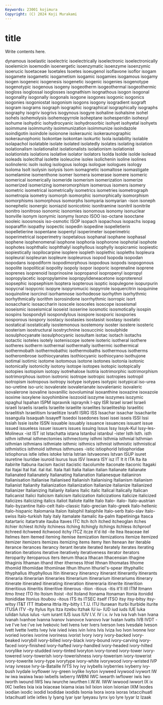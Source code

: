 ```yaml
---
Keywords: 23001 kojimura
Copyright: (C) 2024 Koji Murakami
---
```


# title

Write contents here.



dynamous isoelastic isoelectric isoelectrically isoelectronic
isoelectronically isoelemicin isoemodin isoenergetic isoenzymatic isoenzyme isoenzymic isoerucic Isoetaceae Isoetales
Isoetes isoeugenol isoflavone isoflor isogam isogamete isogametic isogametism isogamic isogamies
isogamous isogamy isogen isogeneic isogenesis isogenetic isogenic isogenies isogenotype isogenotypic
isogenous isogeny isogeotherm isogeothermal isogeothermic isogloss isoglossal isoglosses isognathism isognathous
isogon isogonal isogonality isogonally isogonals isogone isogones isogonic isogonics isogonies
isogoniostat isogonism isogons isogony isogradient isograft isogram isograms isograph isographic
isographical isographically isographs isography isogriv isogrivs isogynous isogyre isohaline isohalsine
isohel isohels isohemolysis isohemopyrrole isoheptane isohesperidin isohexyl isohume isohydric isohydrocyanic
isohydrosorbic isohyet isohyetal isohyets isoimmune isoimmunity isoimmunization isoimmunize isoindazole isoindigotin
isoindole isoionone isokeraunic isokeraunographic isokeraunophonic Isokontae isokontan isokurtic Isola isolability
isolable isolapachol isolatable isolate isolated isolatedly isolates isolating isolation isolationalism
isolationalist isolationalists isolationism isolationist isolationists isolations isolative isolator isolators Isolda
Isolde isolde isolead isoleads isolecithal isolette isoleucine isolex isolichenin isoline
isolines isolinolenic isoln isolog isologous isologs isologue isologues isology Isoloma
Isolt isolysin isolysis Isom isomagnetic isomaltose isomastigate isomelamine isomenthone isomer
Isomera isomerase isomere isomeric isomerical isomerically isomeride isomerism isomerization isomerize
isomerized isomerizing isomeromorphism isomerous isomers isomery isometric isometrical isometrically isometrics
isometries isometrograph isometropia isometry isomorph isomorphic isomorphically isomorphism isomorphisms isomorphous
isomorphs Isomyaria isomyarian -ison isoneph isonephelic isonergic isoniazid isonicotinic isonitramine
isonitril isonitrile isonitro isonitroso isonomic isonomies isonomous isonomy isonuclear Isonville
isonym isonymic isonymy Isonzo ISOO iso-octane isooctane isooleic isoosmosis iso-osmotic
ISOP isopach isopachous isopachs isopag isoparaffin isopathy isopectic isopedin isopedine
isopelletierin isopelletierine isopentane isopentyl isoperimeter isoperimetric isoperimetrical isoperimetry isopetalous isophanal
isophane isophasal isophene isophenomenal isophone isophoria isophorone isophotal isophote isophotes
isophthalic isophthalyl isophyllous isophylly isopicramic isopiestic isopiestically isopilocarpine isoplere isopleth
isoplethic isopleths Isopleura isopleural isopleuran isopleure isopleurous isopod Isopoda isopodan
isopodans isopodiform isopodimorphous isopodous isopods isopogonous isopolite isopolitical isopolity isopoly
isopor isoporic isoprenaline isoprene isoprenes isoprenoid Isoprinosine isopropanol isopropenyl isopropyl
isopropylacetic isopropylamine isopropylideneacetone isoproterenol isopsephic isopsephism Isoptera isopterous isoptic isopulegone
isopurpurin isopycnal isopycnic isopyre isopyromucic isopyrrole isoquercitrin isoquinine isoquinoline isorcinol
isorhamnose isorhodeose isorhythm isorhythmic isorhythmically isorithm isorosindone isorrhythmic isorropic isort
isosaccharic isosaccharin isoscele isosceles isoscope isoseismal isoseismic isoseismical isoseist isoserine
isosmotic isosmotically isospin isospins Isospondyli isospondylous isospore isosporic isospories isosporous
isospory isostacy isostasies isostasist isostasy isostatic isostatical isostatically isostemonous isostemony
isoster isostere isosteric isosterism isostructural isostrychnine isosuccinic isosulphide isosulphocyanate isosulphocyanic
isosultam isotac isotach isotachs isotactic isoteles isotely isoteniscope isotere isoteric
isotheral isothere isotheres isotherm isothermal isothermally isothermic isothermical isothermobath isothermobathic
isothermobaths isothermous isotherms isotherombrose isothiocyanates isothiocyanic isothiocyano isothujone isotimal isotimic
isotome isotomous isotone isotones isotonia isotonic isotonically isotonicity isotony isotope
isotopes isotopic isotopically isotopies isotopism isotopy isotrehalose Isotria isotrimorphic isotrimorphism
isotrimorphous isotron isotronic isotrope isotropic isotropies isotropil isotropism isotropous isotropy
isotype isotypes isotypic isotypical iso-urea iso-uretine iso-uric isovalerate isovalerianate isovalerianic
isovaleric isovalerone isovaline isovanillic isovoluminal isoxanthine isoxazine isoxazole isoxime isoxylene
isoyohimbine isozooid isozyme isozymes isozymic ispaghul Ispahan ISPM ispravnik ispraynik
I-spy ISR Israel israel Israeli israeli Israelis israelis Israelite israelite
israelites Israeliteship Israelitic Israelitish Israelitism Israelitize Israfil ISRG ISS Issachar
issachar Issacharite issanguila Issaquah Issayeff Issedoi Issedones Issei issei isseis
ISSI Issi Issiah Issie issite ISSN issuable issuably issuance issuances
issuant issue issued issueless issuer issuers issues issuing Issus Issy
Issyk-Kul Issy-les-Molineux -ist IST ist Istachatta istana Istanbul istanbul -ister
Isth Isth. isth isthm isthmal isthmectomies isthmectomy isthmi Isthmia isthmial
Isthmian isthmian isthmians isthmiate isthmic isthmics isthmist isthmistic isthmistical isthmistics
isthmoid isthmus isthmuses -istic istiophorid Istiophoridae Istiophorus istle istles istoke
Istria Istrian Istvaeones Istvan ISUP isuret isuretine Isuridae isuroid Isurus
Isus ISV Iswara ISY isz IT It it ITA Ita
ita itabirite Itabuna itacism itacist itacistic itacolumite itaconate itaconic Itagaki
itai Itajai Ital Ital. ital ital. Itala Itali Italia Italian
italian Italianate italianate Italianated Italianately Italianating Italianation Italianesque italianiron Italianisation
Italianise Italianised Italianish Italianising Italianism italianism Italianist Italianity Italianization italianization
Italianize italianize Italianized Italianizer Italianizing Italianly italians Italic italic Italical
Italically Italican Italicanist Italici Italicism italicism italicization italicizations italicize italicized
italicizes italicizing italics italiot Italiote italite Italo Italo- italo- Italo-austrian
Italo-byzantine Italo-celt Italo-classic Italo-grecian Italo-greek Italo-hellenic Italo-hispanic Italomania Italon Italophil
Italophile Italo-serb Italo-slav Italo-swiss Italo-turkish Italy italy itamalate itamalic ita-palm
Itapetininga Itasca itatartaric itatartrate itauba Itaves ITC Itch itch itched
itcheoglan itches itchier itchiest itchily itchiness itching itchingly itchings itchless
itchproof itchreed itchweed itchwood itchy ITCZ itcze it'd itd -ite
Itea Iteaceae itel Itelmes item itemed iteming itemise itemization itemizations
itemize itemized itemizer itemizers itemizes itemizing items itemy Iten Itenean
iter iterable iterance iterances iterancy iterant iterate iterated iterately iterates
iterating iteration iterations iterative iteratively iterativeness iterator iterators iteroparity iteroparous
iters iterum Ithaca Ithacan Ithacensian ithagine Ithaginis Ithaman ithand ither
itherness Ithiel Ithnan Ithomatas Ithome ithomiid Ithomiidae Ithomiinae Ithun Ithunn
Ithuriel's-spear ithyphallic Ithyphallus ithyphyllous Itin itineracy itinerancy itinerant itinerantly itinerants
itineraria itinerarian itineraries Itinerarium itinerarium itinerariums itinerary itinerate itinerated itinerating
itineration itinereraria itinerite itinerition itineritious itineritis itineritive itinerous -ition -itious
-itis it'll itll ITM Itmann itmo Itnez ITO Ito Itoism
Itoist -itol Itoland Itonama Itonaman Itonia itonidid Itonididae Itonius itoubou
-itous ITS its ITSEC itself ITSO itsy itsy-bitsy itsy-witsy IT&T
ITT Ittabena ittria itty-bitty I.T.U. ITU Ituraean Iturbi Iturbide iturite
ITUSA ITV -ity Itylus Itys Itza itzebu Itzhak IU iu-
IUD iud iuds IUE Iuka iulidan Iulus iulus -ium iurant
IUS iuus IUV I.V. IV i.v. iv Iva iva Ivah
Ivan Ivana Ivanah Ivanhoe Ivanna Ivanov Ivanovce Ivanovo Ivar Ivatan
Ivatts IVB IVDT -ive I've Ive i've ive Ivekovic Ivel
Ivens Iver Ivers Iverson Ives Ivesdale Iveson Ivett Ivette Ivetts
Ivey Ivie ivied ivies ivin Ivins Ivis Iviza Ivo Ivon
Ivonne Ivor ivoried ivories ivorine ivoriness ivorist Ivory ivory ivory-backed
ivory-beaked ivorybill ivory-billed ivory-black ivory-bound ivory-carving ivory-faced ivory-finished ivory-hafted ivory-handled
ivory-headed ivory-hilted ivorylike ivory-studded ivory-tinted Ivoryton ivory-toned ivory-tower ivory-towered ivory-towerish
ivory-towerishness ivory-towerism ivory-towerist ivory-towerite ivory-type ivorytype ivory-white ivorywood ivory-wristed IVP
ivray ivresse Ivry-la-Bataille IVTS Ivy ivy ivybells ivyberries ivyberry ivy-bush
Ivydale ivyflower ivy-green ivylike Ivyton ivyweed ivywood ivywort IW iw
iwa iwaiwa Iwao iwbells iwberry IWBNI IWC iwearth iwflower iwis
Iwo iworth iwound IWS Iwu iwurche iwurthen I.W.W. IWW iwwood
iwwort IX ix IXC Ixelles Ixia ixia Ixiaceae Ixiama ixias
Ixil Ixion ixion Ixionian IXM Ixodes ixodian ixodic ixodid Ixodidae
ixodids Ixonia Ixora ixora ixoras Ixtaccihuatl Ixtacihuatl ixtle ixtles Iy
Iyang Iyar iyar Iyeyasu Iynx iyo Iyre Iyyar Iz Izaak
